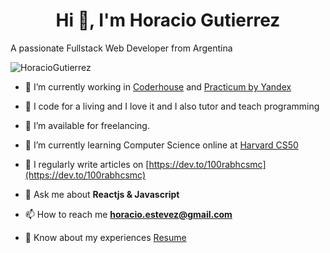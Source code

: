 <h1 align="center">Hi 👋, I'm 
Horacio Gutierrez</a></h1
<h3 align="center">A passionate Fullstack Web Developer from Argentina</h3>
<p align="left"> <img src="https://komarev.com/ghpvc/?username=HoracioGutierrez&label=Profile%20views&color=0e75b6&style=flat" alt="HoracioGutierrez" /> </p>


- 🔭 I’m currently working in <a href="https://www.coderhouse.com/" target="blank">Coderhouse</a> and <a href="https://practicum.com/" target="blank">Practicum by Yandex</a>

- 🌱 I code for a living and I love it and I also tutor and teach programming

- 🤝 I’m available for freelancing.

- 🌱 I’m currently learning Computer Science online at <a href="https://cs50.harvard.edu/x/2022/syllabus/" target="blank">Harvard CS50</a>

- 📝 I regularly write articles on [https://dev.to/100rabhcsmc](https://dev.to/100rabhcsmc)

- 💬 Ask me about **Reactjs & Javascript**

- 📫 How to reach me **horacio.estevez@gmail.com**

- 📄 Know about my experiences <a href="https://github.com/100rabhcsmc/Me.io/blob/master/01SaurabhChavanReactNativeResume.pdf" target="blank">Resume</a>
<br/>